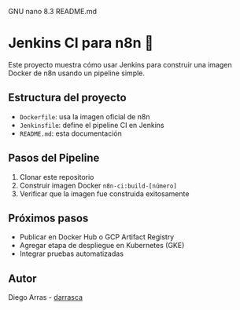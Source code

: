   GNU nano 8.3                                              README.md                                                        
# Jenkins CI para n8n 🚀

Este proyecto muestra cómo usar Jenkins para construir una imagen Docker de n8n usando un pipeline simple.

## Estructura del proyecto

- `Dockerfile`: usa la imagen oficial de n8n
- `Jenkinsfile`: define el pipeline CI en Jenkins
- `README.md`: esta documentación

## Pasos del Pipeline

1. Clonar este repositorio
2. Construir imagen Docker `n8n-ci:build-[número]`
3. Verificar que la imagen fue construida exitosamente

## Próximos pasos

- Publicar en Docker Hub o GCP Artifact Registry
- Agregar etapa de despliegue en Kubernetes (GKE)
- Integrar pruebas automatizadas

## Autor

Diego Arras - [darrasca](https://github.com/darrasca)
